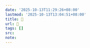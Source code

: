 ```yaml
---
date: '2025-10-13T11:29:26+08:00'
lastmod: '2025-10-13T13:04:51+08:00'
title: 󰡡
url: 󰡡
tags: []
src:
note:
---
```

